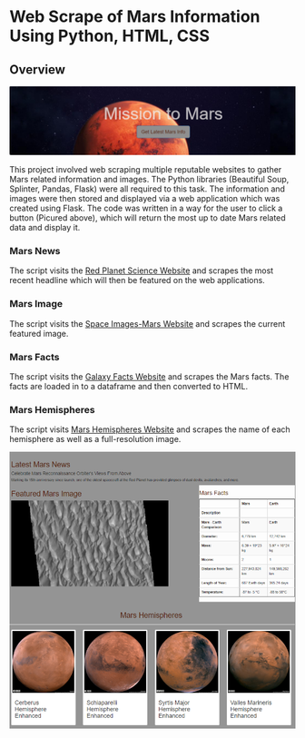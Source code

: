 # Web Scrape of Mars Information Using Python, HTML, CSS

## Overview

![Mars](./Resources/mars.png)

This project involved web scraping multiple reputable websites to gather Mars related information and images. The Python libraries (Beautiful Soup, Splinter, Pandas, Flask) were all required to this task. The information and images were then stored and displayed via a web application which was created using Flask. The code was written in a way for the user to click a button (Picured above), which will return the most up to date Mars related data and display it.

### Mars News

The script visits the [Red Planet Science Website](https:/redplanetscience.com) and scrapes the most recent headline which will then be featured on the web applications. 

### Mars Image

The script visits the [Space Images-Mars Website](https://spaceimages-mars.com) and scrapes the current featured image.

### Mars Facts

The script visits the [Galaxy Facts Website](https://galaxyfacts-mars.com) and scrapes the Mars facts. The facts are loaded in to a dataframe and then converted to HTML. 

### Mars Hemispheres

The script visits [Mars Hemispheres Website](https://marshemispheres.com/) and scrapes the name of each hemisphere as well as a full-resolution image. 

![Mars 2](./Resources/mars2.png)

